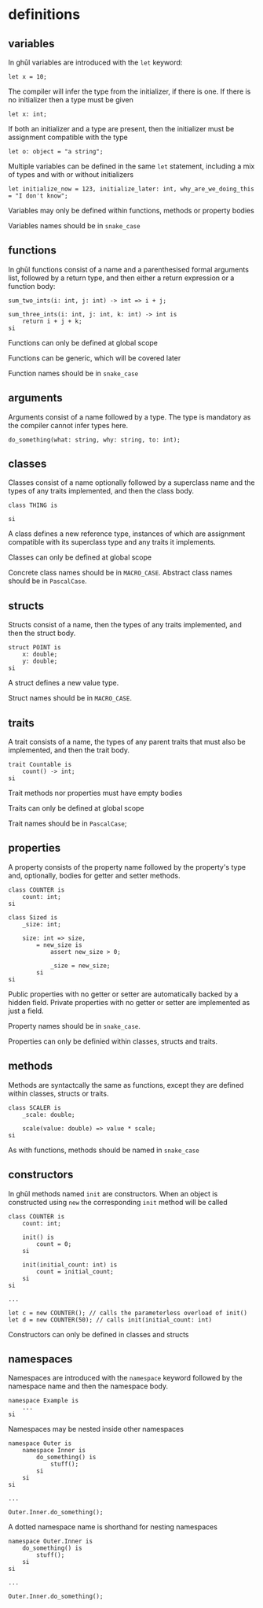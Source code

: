 # definitions

## variables

In ghūl variables are introduced with the `let` keyword:

```ghul
let x = 10;
```

The compiler will infer the type from the initializer, if there is one. If there is no initializer then a type must be given

```ghul
let x: int;
```

If both an initializer and a type are present, then the initializer must be assignment compatible with the type

```ghul
let o: object = "a string";
```

Multiple variables can be defined in the same `let` statement, including a mix of types and with or without initializers

```
let initialize_now = 123, initialize_later: int, why_are_we_doing_this = "I don't know";
```

Variables may only be defined within functions, methods or property bodies

Variables names should be in `snake_case`

## functions

In ghūl functions consist of a name and a parenthesised formal arguments list, followed by a return type, and then either a return expression or a function body:

```ghul
sum_two_ints(i: int, j: int) -> int => i + j;

sum_three_ints(i: int, j: int, k: int) -> int is
    return i + j + k;
si
```
Functions can only be defined at global scope

Functions can be generic, which will be covered later

Function names should be in `snake_case`

## arguments

Arguments consist of a name followed by a type. The type is mandatory as the compiler cannot infer types here.

```ghul
do_something(what: string, why: string, to: int);
```

## classes

Classes consist of a name optionally followed by a superclass name and the types of any traits implemented, and then the class body.

```ghul
class THING is

si
```

A class defines a new reference type, instances of which are assignment compatible with its superclass type and any traits it implements.

Classes can only be defined at global scope

Concrete class names should be in `MACRO_CASE`. Abstract class names should be in `PascalCase`.

## structs

Structs consist of a name, then the types of any traits implemented, and then the struct body.

```ghul
struct POINT is
    x: double;
    y: double;
si
```

A struct defines a new value type.

Struct names should be in `MACRO_CASE`.

## traits

A trait consists of a name, the types of any parent traits that must also be implemented, and then the trait body.

```ghul
trait Countable is
    count() -> int;
si
```

Trait methods nor properties must have empty bodies

Traits can only be defined at global scope

Trait names should be in `PascalCase`;

## properties

A property consists of the property name followed by the property's type and, optionally, bodies for getter and setter methods.

```ghul
class COUNTER is
    count: int;
si

class Sized is
    _size: int;

    size: int => size,
        = new_size is
            assert new_size > 0;

            _size = new_size;
        si
si

```

Public properties with no getter or setter are automatically backed by a hidden field. Private properties with no getter or setter are implemented as just a field.

Property names should be in `snake_case`.

Properties can only be definied within classes, structs and traits.

## methods

Methods are syntactcally the same as functions, except they are defined within classes, structs or traits.

```ghul
class SCALER is
    _scale: double;

    scale(value: double) => value * scale;
si

```
As with functions, methods should be named in `snake_case`

## constructors

In ghūl methods named `init` are constructors. When an object is constructed using `new` the corresponding `init` method will be called

```ghul
class COUNTER is
    count: int;

    init() is
        count = 0;
    si

    init(initial_count: int) is
        count = initial_count;
    si
si

...

let c = new COUNTER(); // calls the parameterless overload of init()
let d = new COUNTER(50); // calls init(initial_count: int)
```

Constructors can only be defined in classes and structs

## namespaces

Namespaces are introduced with the `namespace` keyword followed by the namespace name and then the namespace body.

```ghul
namespace Example is
    ...
si
```

Namespaces may be nested inside other namespaces
```ghul
namespace Outer is
    namespace Inner is
        do_something() is
            stuff();
        si
    si
si

...

Outer.Inner.do_something();
```

A dotted namespace name is shorthand for nesting namespaces

```ghul
namespace Outer.Inner is
    do_something() is
        stuff();
    si
si

...

Outer.Inner.do_something();
```